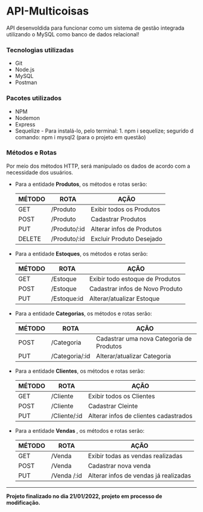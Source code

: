 # API-Multicoisas

<div> 
API desenvoldida para funcionar como um sistema de gestão integrada utilizando o MySQL como banco de dados relacional!
    
</ul>
</div>
 
 <div> 
  <h3> Tecnologias utilizadas </h3>
   <ul>
     <li> Git</li>
     <li> Node.js</li>
     <li>MySQL</li>
     <li>Postman</li>
   </ul>
 </div>
 
 <div> 
  <h3> Pacotes utilizados </h3>
   <ul>
     <li> NPM</li>
     <li> Nodemon</li>
     <li> Express</li>
     <li> Sequelize -  Para instalá-lo, pelo terminal: 1. npm i sequelize; segurido d comando: npm i mysql2 (para o projeto em questão)</li>
    </ul>
 </div>
 
 <div>
 <h3>Métodos e Rotas</h3>
  Por meio dos métodos HTTP, será manipulado os dados de acordo com a necessidade dos usuários.

<ul> 
 <li>Para a entidade <b>Produtos</b>, os métodos e rotas serão: </li>

| MÉTODO |     ROTA           |             AÇÃO              |
|------- | -------------------| ------------------------------|
|GET     | /Produto           |   Exibir todos os Produtos    |
|POST    | /Produto           |   Cadastrar Produtos          |
|PUT     | /Produto/:id       |  Alterar infos de Produtos    |
|DELETE  | /Produto/:id       |   Excluir Produto Desejado    |



<li>Para a entidade <b>Estoques</b>, os métodos e rotas serão: </li>

| MÉTODO |     ROTA             |             AÇÃO                     |
|------- | ---------------------| -------------------------------------|
|GET     | /Estoque             |   Exibir todo estoque de Produtos    |
|POST    | /Estoque             |    Cadastrar infos de Novo Produto   | 
|PUT     | /Estoque:id          |       Alterar/atualizar Estoque      |

 <li>Para a entidade <b>Categorias</b>, os métodos e rotas serão: </li>

| MÉTODO |     ROTA             |             AÇÃO                              |
|------- | ---------------------| ----------------------------------------------|
|POST    | /Categoria           |   Cadastrar uma nova Categoria de Produtos    | 
|PUT     | /Categoria/:id       |      Alterar/atualizar Categoria              |
  
 <li>Para a entidade <b>Clientes</b>, os métodos e rotas serão: </li>

| MÉTODO |     ROTA           |             AÇÃO                        |
|------- | -------------------| ----------------------------------------|
|GET     | /Cliente           |   Exibir todos os Clientes              |
|POST    | /Cliente           |   Cadastrar Cleinte                     |
|PUT     | /Cliente/:id       |  Alterar infos de clientes cadastrados  |
 
<li>Para a entidade <b>Vendas </b>, os métodos e rotas serão: </li>

| MÉTODO |     ROTA           |             AÇÃO                        |
|------- | -------------------| ----------------------------------------|
|GET     | /Venda             |   Exibir todas as vendas realizadas     |
|POST    | /Venda             |        Cadastrar nova venda             |
|PUT     | /Venda /:id        |  Alterar infos de vendas já realizadas  |
   
</ul>
 </div>
 
--------------------------------
<footer> <b> Projeto finalizado no dia 21/01/2022, projeto em processo de modificação. </footer>
